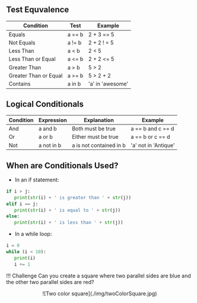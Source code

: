 
## Test Equvalence

Condition | Test | Example
----------|------|--------
Equals | a == b | 2 + 3 == 5
Not Equals | a != b | 2 + 2 ! = 5
Less Than | a < b | 2 < 5
Less Than or Equal | a <= b | 2 + 2 <= 5
Greater Than | a > b | 5 > 2
Greater Than or Equal | a >= b | 5 > 2 + 2
Contains | a in b | 'a' in 'awesome'

## Logical Conditionals
Condition | Expression | Explanation | Example
----------|------------|-------------| -------
And | a and b | Both must be true | a == b and c == d
Or | a or b | Either must be true | a == b or c == d
Not | a not in b | a is not contained in b | 'a' not in 'Antique'

## When are Conditionals Used?

- In an if statement:
```python
if i > j:
   print(str(i) + ' is greater than ' + str(j))
elif i == j:
   print(str(i) + ' is equal to ' + str(j))
else:
   print(str(i) + ' is less than ' + str(j))
```

- In a while loop:
```python
i = 0
while (i < 10):
   print(i)
   i += 1
```

!!! Challenge
Can you create a square where two parallel sides are blue and the other two parallel sides are red?

<center>![Two color square](./img/twoColorSquare.jpg)</center>